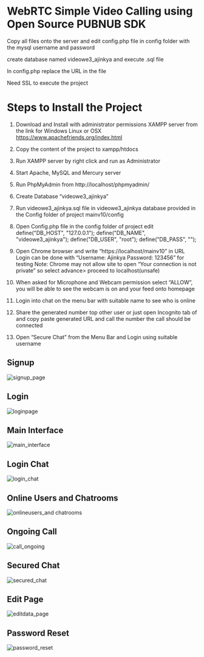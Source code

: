 WebRTC Simple Video Calling using Open Source PUBNUB SDK
===========================================================

Copy all files onto the server and edit config.php file in config folder with the mysql username and password

create database named videowe3_ajinkya and execute .sql file

In config.php replace the URL in the file 

Need SSL to execute the project

Steps to Install the Project
========================

1)	Download and Install with administrator permissions XAMPP server from the link for Windows Linux or OSX https://www.apachefriends.org/index.html

2)	Copy the content of the project to xampp/htdocs

3)	Run XAMPP server by right click and run as Administrator

4)	Start Apache, MySQL and Mercury server

5)	Run PhpMyAdmin from http://localhost/phpmyadmin/

6)	Create Database “videowe3_ajinkya”

7)	Run videowe3_ajinkya.sql file in videowe3_ajinkya database provided in the Config folder of project mainv10/config

8)	Open Config.php file in the config folder of project edit
define("DB_HOST", "127.0.0.1");
define("DB_NAME", "videowe3_ajinkya");
define("DB_USER", "root");
define("DB_PASS", "");

9)	Open Chrome browser and write “https://localhost/mainv10” in URL
Login can be done with “Username: Ajinkya Password: 123456” for testing
Note: Chrome may not allow site to open “Your connection is not private” so select advance> proceed to localhost(unsafe) 

10)	When asked for Microphone and Webcam permission select “ALLOW”, you will be able to see the webcam is on and your feed onto homepage

11)	Login into chat on the menu bar with suitable name to see who is online

12)	Share the generated number top other user or just open Incognito tab of  and copy paste generated URL and call the number the call should be connected

13)	Open “Secure Chat” from the Menu Bar and Login using suitable username

Signup
------
![signup_page](https://cloud.githubusercontent.com/assets/8812357/12862608/db01b39a-cc21-11e5-91c9-ac4daa07d7d3.png)

Login
-----
![loginpage](https://cloud.githubusercontent.com/assets/8812357/12862603/daefdff8-cc21-11e5-8389-f6982259141b.png)

Main Interface
--------------
![main_interface](https://cloud.githubusercontent.com/assets/8812357/12862673/737b3056-cc22-11e5-8b15-3be98cfb75cc.jpg)

Login Chat
--------------
![login_chat](https://cloud.githubusercontent.com/assets/8812357/12862601/daef8814-cc21-11e5-9154-11318d078dfe.png)

Online Users and Chatrooms
----------------------------
![onlineusers_and chatrooms](https://cloud.githubusercontent.com/assets/8812357/12862602/daef9976-cc21-11e5-836c-cb0903e2db86.png)

Ongoing Call
--------------
![call_ongoing](https://cloud.githubusercontent.com/assets/8812357/12862598/daec1ca6-cc21-11e5-8fc4-50fb3bd47c57.png)

Secured Chat
--------------
![secured_chat](https://cloud.githubusercontent.com/assets/8812357/12862607/db013afa-cc21-11e5-9ba3-ca1ece19bd58.png)

Edit Page
--------------
![editdata_page](https://cloud.githubusercontent.com/assets/8812357/12862599/daed698a-cc21-11e5-93b5-3586e21faebc.png)

Password Reset
---------------
![password_reset](https://cloud.githubusercontent.com/assets/8812357/12862605/dafb3556-cc21-11e5-91bf-3cede0b69435.png)

